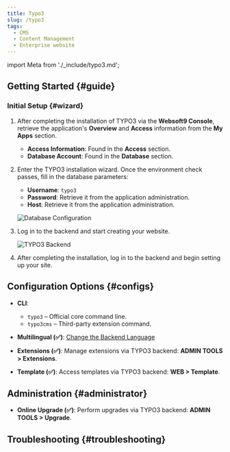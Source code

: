 ```yaml
---
title: Typo3
slug: /typo3
tags:
  - CMS
  - Content Management
  - Enterprise website
---
```


import Meta from './\_include/typo3.md';

<Meta name="meta" />

## Getting Started {#guide}

### Initial Setup {#wizard}

1. After completing the installation of TYPO3 via the **Websoft9 Console**, retrieve the application's **Overview** and **Access** information from the **My Apps** section.

   - **Access Information**: Found in the **Access** section.
   - **Database Account**: Found in the **Database** section.

2. Enter the TYPO3 installation wizard. Once the environment check passes, fill in the database parameters:

   - **Username**: `typo3`
   - **Password**: Retrieve it from the application administration.
   - **Host**: Retrieve it from the application administration.

   ![Database Configuration](./assets/typo3-installdb-websoft9.png)

3. Log in to the backend and start creating your website.

   ![TYPO3 Backend](./assets/typo3-backend-websoft9.png)

4. After completing the installation, log in to the backend and begin setting up your site.

## Configuration Options {#configs}

- **CLI**:

  - `typo3` – Official core command line.
  - `typo3cms` – Third-party extension command.

- **Multilingual (✅)**: [Change the Backend Language](https://docs.typo3.org/m/typo3/tutorial-getting-started/main/en-us/Setup/BackendLanguages.html#backendlanguages)

- **Extensions (✅)**: Manage extensions via TYPO3 backend: **ADMIN TOOLS > Extensions**.
- **Template (✅)**: Access templates via TYPO3 backend: **WEB > Template**.

## Administration {#administrator}

- **Online Upgrade (✅)**: Perform upgrades via TYPO3 backend: **ADMIN TOOLS > Upgrade**.

## Troubleshooting {#troubleshooting}
